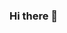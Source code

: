 ### Hi there 👋

<!--
**Frankcep/FranKCEP** is a ✨ _special_ ✨ repository because its `README.md` (this file) appears on your GitHub profile.

Here are some ideas to get you started:

 PRESENTACIÓN

- 🌱 Actualmente estoy estudiando DAW en Centro de Estudios Politecnicos en Barcelona.

- 👯 Quiero aprender y mejorar y cualquier sugerencia siempre sera aceptada para mejorar.

- 🤔 Mi peor parte es el css ( ˘︹˘ ), pero intento mejorar (͠≖ ͜ʖ͠≖)👌.

- 📫 Para contactarme podeis escribirme a mi correo: "Por ahora privado esto es una practica"

-->
